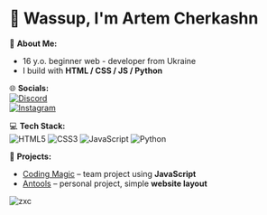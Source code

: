 # 👋 Wassup, I'm Artem Cherkashn  

 🐳 **About Me:**  
- 16 y.o. beginner web - developer from Ukraine
- I build with **HTML / CSS / JS / Python**

 🌐 **Socials:**  
[![Discord](https://img.shields.io/badge/qragodx-%235865F2.svg?style=for-the-badge&logo=discord&logoColor=white)](https://discordapp.com/users/qragodx)  
[![Instagram](https://img.shields.io/badge/@temagodx-%23E4405F.svg?style=for-the-badge&logo=instagram&logoColor=white)](https://www.instagram.com/temagodx/)  

 💻 **Tech Stack:**  
![HTML5](https://img.shields.io/badge/html5-%23E34F26.svg?style=for-the-badge&logo=html5&logoColor=white)
![CSS3](https://img.shields.io/badge/css3-%231572B6.svg?style=for-the-badge&logo=css3&logoColor=white)
![JavaScript](https://img.shields.io/badge/javascript-%23323330.svg?style=for-the-badge&logo=javascript&logoColor=%23F7DF1E)
![Python](https://img.shields.io/badge/python-3670A0?style=for-the-badge&logo=python&logoColor=ffdd54)

📂 **Projects:**  
- [Coding Magic](https://github.com/Efenzik/coding-magic) – team project using **JavaScript** 
- [Antools](https://github.com/Efenzik/Antools) – personal project, simple **website layout**


![zxc](https://github.com/user-attachments/assets/5febaad9-20de-417e-9072-b0a5e801d233)

